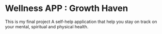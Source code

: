# Wellness APP : Growth Haven 
This is my final project
A self-help application that help you stay on track on your mental, spiritual and physical health. 
